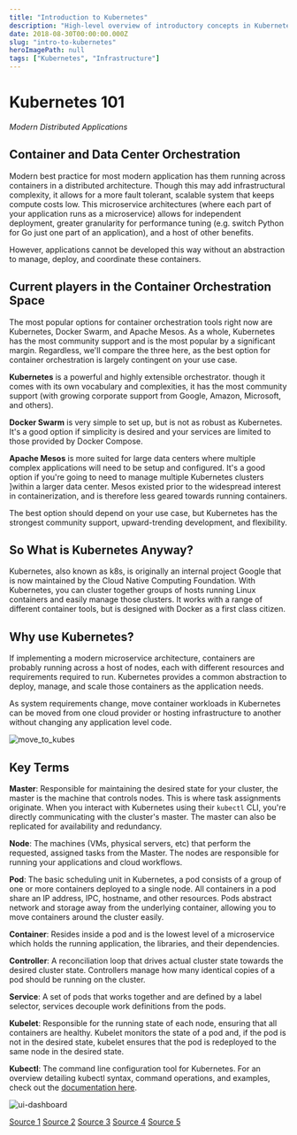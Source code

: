 ```yaml
---
title: "Introduction to Kubernetes"
description: "High-level overview of introductory concepts in Kubernetes."
date: 2018-08-30T00:00:00.000Z
slug: "intro-to-kubernetes"
heroImagePath: null
tags: ["Kubernetes", "Infrastructure"]
---
```


# Kubernetes 101
_Modern Distributed Applications_

## Container and Data Center Orchestration

Modern best practice for most modern application has them running across containers in a distributed architecture. Though this may add infrastructural complexity, it allows for a more fault tolerant, scalable system that keeps compute costs low. This microservice architectures (where each part of your application runs as a microservice) allows for independent deployment, greater granularity for performance tuning (e.g. switch Python for Go just one part of an application), and a host of other benefits.

However, applications cannot be developed this way without an abstraction to manage, deploy, and coordinate these containers.

## Current players in the Container Orchestration Space

The most popular options for container orchestration tools right now are Kubernetes, Docker Swarm, and Apache Mesos. As a whole, Kubernetes  has the most community support and is the most popular by a significant margin. Regardless, we'll compare the three here, as the best option for container orchestration is largely contingent on your use case.

**Kubernetes** is a powerful and highly extensible orchestrator. though it comes with its own vocabulary and complexities, it has the most community support (with growing corporate support from Google, Amazon, Microsoft, and others).

**Docker Swarm** is very simple to set up, but is not as robust as Kubernetes. It's a good option if simplicity is desired and your services are limited to those provided by Docker Compose.

**Apache Mesos** is more suited for large data centers where multiple complex applications will need to be setup and configured. It's a good option if you're going to need to manage multiple Kubernetes clusters ]within a larger data center. Mesos existed prior to the widespread interest in containerization, and is therefore less geared towards running containers.

The best option should depend on your use case, but Kubernetes has the strongest community support, upward-trending development, and flexibility.


## So What is Kubernetes Anyway?

Kubernetes, also known as k8s, is originally an internal project Google that is now maintained by the Cloud Native Computing  Foundation. With Kubernetes, you can cluster together groups of hosts running Linux containers and easily manage those clusters. It works with a range of different container tools, but is designed with Docker as a first class citizen.

    
## Why use Kubernetes?

If implementing a modern microservice architecture, containers are probably running across a host of nodes, each with different resources and requirements required to run. Kubernetes provides a common abstraction to deploy, manage, and scale those containers as the application needs. 

As system requirements change, move container workloads in Kubernetes can be moved from one cloud provider or hosting infrastructure to another without changing any application level code.

![move_to_kubes](https://assets.astronomer.io/website/img/guides/move_to_kubes.jpg)


## Key Terms

**Master**: Responsible for maintaining the desired state for your cluster, the master is the machine that controls nodes. This is where task assignments originate. When you interact with Kubernetes using their `kubectl` CLI, you're directly communicating with the cluster's master. The master can also be replicated for availability and redundancy.

**Node**: The machines (VMs, physical servers, etc) that perform the requested, assigned tasks from the Master. The nodes are responsible for running your applications and cloud workflows.

**Pod**: The basic scheduling unit in Kubernetes, a pod consists of a group of one or more containers deployed to a single node. All containers in a pod share an IP address, IPC, hostname, and other resources. Pods abstract network and storage away from the underlying container, allowing you to move containers around the cluster easily.

**Container**: Resides inside a pod and is the lowest level of a microservice which holds the running application, the libraries, and their dependencies. 

**Controller**: A reconciliation loop that drives actual cluster state towards the desired cluster state. Controllers manage how many identical copies of a pod should be running on the cluster.

**Service**: A set of pods that works together and are defined by a label selector, services decouple work definitions from the pods.

**Kubelet**: Responsible for the running state of each node, ensuring that all containers are healthy. Kubelet monitors the state of a pod and, if the pod is not in the desired state, kubelet ensures that the pod is redeployed to the same node in the desired state.

**Kubectl**: The command line configuration tool for Kubernetes. For an overview detailing kubectl syntax, command operations, and examples, check out the [documentation here](https://kubernetes.io/docs/reference/kubectl/overview/).

![ui-dashboard](https://assets.astronomer.io/website/img/guides/ui-dashboard.png)



[Source 1](https://searchitoperations.techtarget.com/definition/Google-Kubernetes)
[Source 2](https://codefresh.io/kubernetes-tutorial/kubernetes-vs-docker-swarm-vs-apache-mesos/)
[Source 3](https://en.wikipedia.org/wiki/Kubernetes#Controllers)
[Source 4](https://www.redhat.com/en/topics/containers/what-is-kubernetes)
[Source 5](https://kubernetes.io/docs/concepts/overview/components/)



